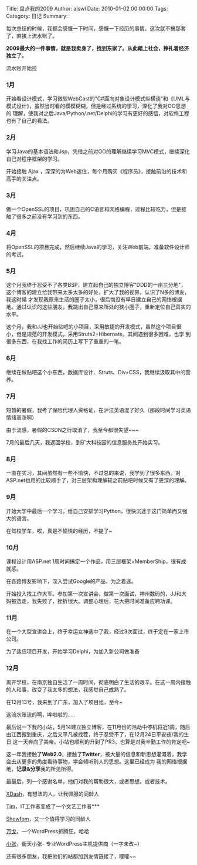 Title: 盘点我的2009
Author: alswl
Date: 2010-01-02 00:00:00
Tags: 
Category: 日记
Summary: 

每次总结的时候，我都会感慨一下时间，感慨一下经历的事情。这次就不搞那套了，直接上流水账了。

**2009最大的一件事情，就是我卖身了，找到东家了。从此踏上社会，挣扎着经济独立了。**

流水账开始拉

### 1月

开始看设计模式，学习微软WebCast的"C#面向对象设计模式纵横谈"和《UML与模式设计》，虽然当时看的模模糊糊，但是经过系统的学习，深化了我对OO思想的
理解，使我对之后Java/Python/.net/Delphi的学习有更好的感悟，对软件工程也有了自己的看法。

### 2月

学习Java的基本语法和Jsp，凭借之前对OO的理解继续学习MVC模式，继续深化自己对程序框架的学习。

开始接触 Ajax ，深深的为Web迷住，每个月购买《程序员》，接触前沿的技术和高手的关注点。

### 3月

做一个OpenSSL的项目，巩固自己的C语言和网络编程，过程比较吃力，但是接触了很多之前没有学习到的东西。

### 4月

将OpenSSL的项目完成，然后继续Java的学习，关注Web前端，准备软件设计师的考试。

### 5月

这个月我终于忍受不了各类BSP，建立起自己的独立博客"DDD的一亩三分地"，这个博客的建立给我带来太多太多的好处，扩大了我的视界，认识了N多的博友，我这时候
才发现我原来生活的圈子太小，很后悔没有早日建立自己的网络根据地。通过认识的这些朋友，我跳出自己原来所处的狭小圈子，重新定位自己真实的水平。

这个月，我和JJ也开始贴吧的小项目，采用敏捷的开发模式，虽然这个项目很小，但是规范的开发模式，采用Struts2+Hibernate。其间遇到很多困难，也学
到很多东西，在我找工作的简历上写下了重重的一笔。

### 6月

继续在做贴吧这个小东西，数据库设计、Struts、Div+CSS，我继续汲取其中的营养。

### 7月

短暂的暑假，我考了保险代理人资格证，在沪江英语混了好久（那段时间学习英语情绪高涨啊）

由于流感，暑假的CSDN之行取消了，我至今都很失望~~~

7月的最后几天，我返回学校，到矿大科技园的信息服务处开始实习。

### 8月

一直在实习，其间虽然有一些不愉快，不过总的来说，我学到了很多东西。对ASP.net也用的比较顺手了，对三层架构理解较之前贴吧时候又有了更深的理解。

### 9月

开始大学中最后一个学习，给自己安排学习Python，很快沉迷于这门简单而又强大的语言。

在驾校学车，唉，真是不愉快的经历，不提了~

### 10月

课程设计用ASP.net 1周时间搞定一个作品，用三层框架+MemberShip，很有成就感。

在各路博友影响下，深入尝试Google的产品，为之着迷。

开始投入找工作大军。参加第一次宣讲会，做第一次面试，神州数码的，JJ和大妈被选走，我失败了，挫折很大。调整心理后，花大把时间准备应聘功课。

### 11月

在一个大型宣讲会上，终于幸运女神选中了我，经过3次面试，终于定在一家上市公司。

为了适应项目开发，开始学习Delphi，为加入新公司做准备

### 12月

离开学校，在南京独自生活了一周时间，彻底明白了生活的艰辛。在这一周内接触的人和事，改变了我太多的想法，我感觉自己成熟了。

在12月13号，我来到了广东，加入了项目组，至今~

这流水账流的啊，哗啦啦的.....

最后说一下我的小站，5月14建立独立博客，在11月份的浩劫中停机将近1周，随后由江西搬到重庆，之后又平凡被找茬，终于忍受不了，在12月24日平安夜/我的生日
这一天奔向了美帝。小站也顺利的升到了PR3，也算是对我辛勤工作的肯定吧~

这一年我接触了**Web2.0**，接触了**Twitter**，被大量的信息和新思想灌溉着，我学会去从更多的角度看待事物，学会倾听别人的思想。这里已经成为
我的网络根据地，**记录&分享**我的所见所得。

最最后，列一个感谢名单，他们对我的帮助很大，或者思想，或者技术。

[XDash](http://www.fanbing.net)，有想法的人，让我佩服的同龄人

[Tim](http://xirang.us/)，IT工作者变成了一个文艺工作者***

[Showfom](http://zou.lu)，又一个值得学习的同龄人

[万戈](http://wange.im)，一个WordPress折腾狂，哈哈

[小张](http://hengtian.org/)，衡天小张- 专业WordPress主机提供商（一字未改~）

还有很多朋友，我把他们的站都加到友情链接了，嚯嚯~~

